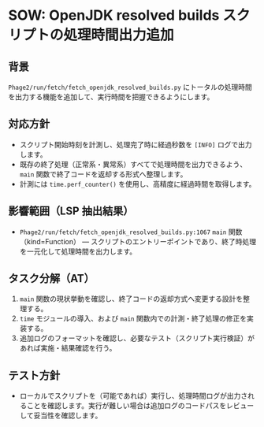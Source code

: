 # SOW: OpenJDK resolved builds スクリプトの処理時間出力追加

## 背景
`Phage2/run/fetch/fetch_openjdk_resolved_builds.py` にトータルの処理時間を出力する機能を追加して、実行時間を把握できるようにします。

## 対応方針
- スクリプト開始時刻を計測し、処理完了時に経過秒数を `[INFO]` ログで出力します。
- 既存の終了処理（正常系・異常系）すべてで処理時間を出力できるよう、`main` 関数で終了コードを返却する形式へ整理します。
- 計測には `time.perf_counter()` を使用し、高精度に経過時間を取得します。

## 影響範囲（LSP 抽出結果）
- `Phage2/run/fetch/fetch_openjdk_resolved_builds.py:1067` `main` 関数（kind=Function） — スクリプトのエントリーポイントであり、終了時処理を一元化して処理時間を出力します。

## タスク分解（AT）
1. `main` 関数の現状挙動を確認し、終了コードの返却方式へ変更する設計を整理する。
2. `time` モジュールの導入、および `main` 関数内での計測・終了処理の修正を実装する。
3. 追加ログのフォーマットを確認し、必要なテスト（スクリプト実行検証）があれば実施・結果確認を行う。

## テスト方針
- ローカルでスクリプトを（可能であれば）実行し、処理時間ログが出力されることを確認します。実行が難しい場合は追加ログのコードパスをレビューして妥当性を確認します。
